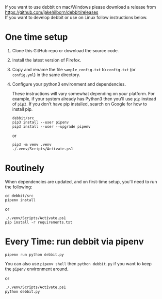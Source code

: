 If you want to use debbit on mac/Windows please download a release from https://github.com/jakehilborn/debbit/releases  
If you want to develop debbit or use on Linux follow instructions below.

# One time setup
1. Clone this GitHub repo or download the source code.
1. Install the latest version of Firefox.
1. Copy and rename the file `sample_config.txt` to `config.txt` (or `config.yml`) in the same directory.
1. Configure your python3 environment and dependencies.

    These instructions will vary somewhat depending on your platform. For example,
    if your system already has Python3 then you'll use `pip` instead of `pip3`. If
    you don't have pip installed, search on Google for how to install pip.

    ```
    debbit/src
    pip3 install --user pipenv
    pip3 install --user --upgrade pipenv
    ```

    or 

    ```
    pip3 -m venv .venv
    ./.venv/Scripts/Activate.ps1
    ```

# Routinely
When dependencies are updated, and on first-time setup, you'll need to run the following:

```
cd debbit/src
pipenv install
```

or

```
./.venv/Scripts/Activate.ps1
pip install -r requirements.txt
```

# Every Time: run debbit via pipenv

`pipenv run python debbit.py`

You can also use `pipenv shell` then `python debbit.py` if you want to keep the `pipenv` environment around. 

or

```
./.venv/Scripts/Activate.ps1
python debbit.py
```